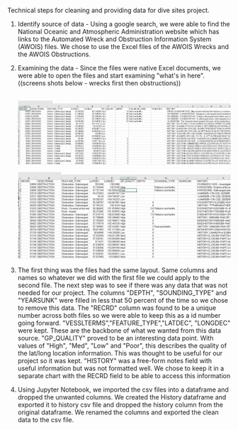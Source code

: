 Technical steps for cleaning and providing data for dive sites project.



1. Identify source of data - Using a google search, we were able to find the National Oceanic and Atmospheric Administration website which has links to the Automated Wreck and Obstruction Information System (AWOIS) files.  We chose to use the Excel files of the AWOIS Wrecks and the AWOIS Obstructions.

2. Examining the data - Since the files were native Excel documents, we were able to open the files and start examining "what's in here".  ((screens shots below - wrecks first then obstructions))

   ​	![pic1](https://github.com/cveras33/dive-sites-ETL/blob/main/Screenshots/wrecks-excel-raw.bmp)
   
   
      ![pic2](https://github.com/cveras33/dive-sites-ETL/blob/main/Screenshots/obstruct-excel-raw.bmp)

3. The first thing was the files had the same layout.  Same columns and names so whatever we did with the first file we could apply to the second file.  The next step was to see if there was any data that was not needed for our project.  The columns "DEPTH", "SOUNDING_TYPE" and "YEARSUNK" were filled in less that 50 percent of the time so we chose to remove this data.  The "RECRD" column was found to be a unique number across both files so we were able to keep this as a id number going forward.  "VESSLTERMS","FEATURE_TYPE","LATDEC", "LONGDEC" were kept.  These are the backbone of what we wanted from this data source.  "GP_QUALITY" proved to be an interesting data point.   With values of "High", "Med", "Low" and "Poor", this describes the quality of the lat/long location information.  This was thought to be useful for our project so it was kept.  "HISTORY" was a free-form notes field with useful information but was not formatted well.  We chose to keep it in a separate chart with the RECRD field to be able to access this information

4. Using Jupyter Notebook, we imported the csv files into a dataframe and dropped the unwanted columns.  We created the History dataframe and exported it to history csv file and dropped the history column from the original dataframe.  We renamed the columns and exported the clean data to the csv file.
